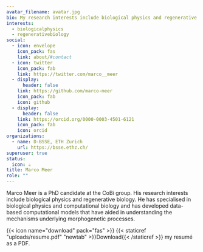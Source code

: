 ```yaml
---
avatar_filename: avatar.jpg
bio: My research interests include biological physics and regenerative biology.
interests:
  - biologicalphysics
  - regenerativebiology
social:
  - icon: envelope
    icon_pack: fas
    link: about/#contact
  - icon: twitter
    icon_pack: fab
    link: https://twitter.com/marco__meer
  - display:
      header: false
    link: https://github.com/marco-meer
    icon_pack: fab
    icon: github
  - display:
      header: false
    link: https://orcid.org/0000-0003-4501-6121
    icon_pack: fab
    icon: orcid
organizations:
  - name: D-BSSE, ETH Zurich
    url: https://bsse.ethz.ch/
superuser: true
status:
  icon: ☕️
title: Marco Meer
role: ""
---
```

Marco Meer is a PhD candidate at the CoBi group. His research interests  include biological physics and regenerative biology. He has specialised in biological physics and computational biology and has developed data-based computational models that have aided in understanding the mechanisms underlying morphogenetic processes.

<!--EndFragment-->

{{< icon name="download" pack="fas" >}} {{< staticref "uploads/resume.pdf" "newtab" >}}Download{{< /staticref >}} my resumé as a PDF.